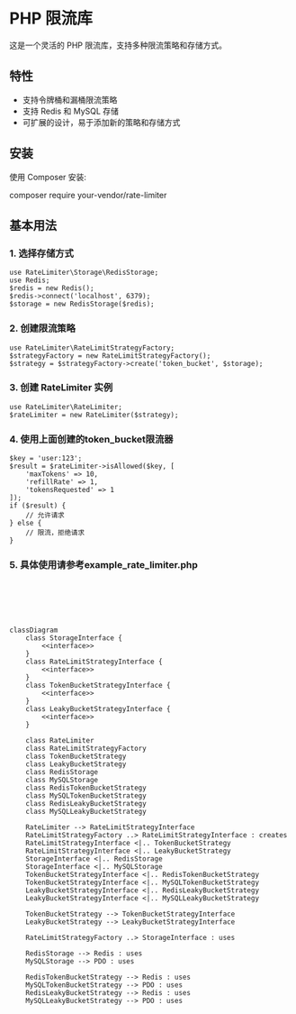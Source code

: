 # PHP 限流库

这是一个灵活的 PHP 限流库，支持多种限流策略和存储方式。

## 特性

- 支持令牌桶和漏桶限流策略
- 支持 Redis 和 MySQL 存储
- 可扩展的设计，易于添加新的策略和存储方式

## 安装

使用 Composer 安装:

composer require your-vendor/rate-limiter



## 基本用法

### 1. 选择存储方式
```
use RateLimiter\Storage\RedisStorage;
use Redis;
$redis = new Redis();
$redis->connect('localhost', 6379);
$storage = new RedisStorage($redis);
```

### 2. 创建限流策略
```
use RateLimiter\RateLimitStrategyFactory;
$strategyFactory = new RateLimitStrategyFactory();
$strategy = $strategyFactory->create('token_bucket', $storage);
```


### 3. 创建 RateLimiter 实例
```
use RateLimiter\RateLimiter;
$rateLimiter = new RateLimiter($strategy);
```

### 4. 使用上面创建的token_bucket限流器
```
$key = 'user:123';
$result = $rateLimiter->isAllowed($key, [
    'maxTokens' => 10,
    'refillRate' => 1,
    'tokensRequested' => 1
]);
if ($result) {
    // 允许请求
} else {
    // 限流，拒绝请求
}
```

### 5. 具体使用请参考example_rate_limiter.php

<br><br><br><br>

```mermaid
classDiagram
    class StorageInterface {
        <<interface>>
    }
    class RateLimitStrategyInterface {
        <<interface>>
    }
    class TokenBucketStrategyInterface {
        <<interface>>
    }
    class LeakyBucketStrategyInterface {
        <<interface>>
    }
    
    class RateLimiter
    class RateLimitStrategyFactory
    class TokenBucketStrategy
    class LeakyBucketStrategy
    class RedisStorage
    class MySQLStorage
    class RedisTokenBucketStrategy
    class MySQLTokenBucketStrategy
    class RedisLeakyBucketStrategy
    class MySQLLeakyBucketStrategy

    RateLimiter --> RateLimitStrategyInterface
    RateLimitStrategyFactory ..> RateLimitStrategyInterface : creates
    RateLimitStrategyInterface <|.. TokenBucketStrategy
    RateLimitStrategyInterface <|.. LeakyBucketStrategy
    StorageInterface <|.. RedisStorage
    StorageInterface <|.. MySQLStorage
    TokenBucketStrategyInterface <|.. RedisTokenBucketStrategy
    TokenBucketStrategyInterface <|.. MySQLTokenBucketStrategy
    LeakyBucketStrategyInterface <|.. RedisLeakyBucketStrategy
    LeakyBucketStrategyInterface <|.. MySQLLeakyBucketStrategy

    TokenBucketStrategy --> TokenBucketStrategyInterface
    LeakyBucketStrategy --> LeakyBucketStrategyInterface

    RateLimitStrategyFactory ..> StorageInterface : uses

    RedisStorage --> Redis : uses
    MySQLStorage --> PDO : uses

    RedisTokenBucketStrategy --> Redis : uses
    MySQLTokenBucketStrategy --> PDO : uses
    RedisLeakyBucketStrategy --> Redis : uses
    MySQLLeakyBucketStrategy --> PDO : uses
```